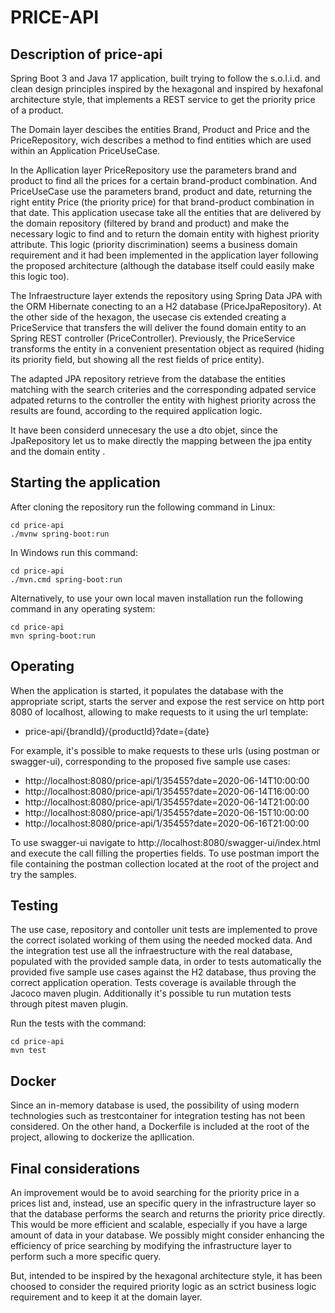 # PRICE-API

## Description of price-api 

Spring Boot 3 and Java 17 application, built trying to follow the s.o.l.i.d. and clean design principles inspired by the hexagonal and inspired by hexafonal architecture style, that implements a REST service to get the priority price of a product.

The Domain layer descibes the entities Brand, Product and Price and the PriceRepository, wich describes a method to find entities which are used within an Application PriceUseCase.

In the Apllication layer PriceRepository use the parameters brand and product to find all the prices for a certain brand-product combination. And PriceUseCase use the parameters brand, product and date, returning the right entity Price (the priority price) for that brand-product combination in that date. This application usecase take all the entities that are delivered by the domain repository (filtered by brand and product) and make the necessary logic to find and to return the domain entity with highest priority attribute. This logic (priority discrimination) seems a business domain requirement and it had been implemented in the application layer following the proposed architecture (although the database itself could easily make this logic too).

The Infraestructure layer extends the repository using Spring Data JPA with the ORM Hibernate conecting to an a H2 database (PriceJpaRepository). At the other side of the hexagon, the usecase cis extended creating a PriceService that transfers the will deliver the found domain entity to an Spring REST controller (PriceController). Previously, the PriceService transforms the entity in a convenient presentation object as required (hiding its priority field, but showing all the rest fields of price entity).

The adapted JPA repository retrieve from the database the entities matching with the search criteries and the corresponding adpated service adpated returns to the controller the entity with highest priority across the results are found, according to the required application logic.

It have been considerd unnecesary the use a dto objet, since the JpaRepository let us to make directly the mapping between the jpa entity and the domain entity .


## Starting the application

After cloning the repository run the following command in Linux:

```
cd price-api
./mvnw spring-boot:run
```

In Windows run this command:

```
cd price-api
./mvn.cmd spring-boot:run
```
Alternatively, to use your own local maven installation run the following command in any operating system:

```
cd price-api
mvn spring-boot:run
```

## Operating

When the application is started, it populates the database with the appropriate script, starts the server and expose the rest service on http port 8080 of localhost, allowing to make requests to it using the url template:
* price-api/{brandId}/{productId}?date={date}

For example, it's possible to make requests to these urls (using postman or swagger-ui), corresponding to the proposed five sample use cases:

+ http://localhost:8080/price-api/1/35455?date=2020-06-14T10:00:00
+ http://localhost:8080/price-api/1/35455?date=2020-06-14T16:00:00
+ http://localhost:8080/price-api/1/35455?date=2020-06-14T21:00:00
+ http://localhost:8080/price-api/1/35455?date=2020-06-15T10:00:00
+ http://localhost:8080/price-api/1/35455?date=2020-06-16T21:00:00

To use swagger-ui navigate to http://localhost:8080/swagger-ui/index.html and execute the call filling the properties fields. To use postman import the file containing the postman collection located at the root of the project and try the samples.


## Testing
The use case, repository and contoller unit tests are implemented to prove the correct isolated working of them using the needed mocked data. And the integration test use all the infraestructure with the real database, populated with the provided sample data, in order to tests automatically the provided five sample use cases against the H2 database, thus proving the correct application operation. Tests coverage is available through the Jacoco maven plugin. Additionally it's possible tu run mutation tests through pitest maven plugin.

Run the tests with the command:

```
cd price-api
mvn test
```
## Docker
Since an in-memory database is used, the possibility of using modern technologies such as trestcontainer for integration testing has not been considered. On the other hand, a Dockerfile is included at the root of the project, allowing to dockerize the apllication. 

## Final considerations
An improvement would be to avoid searching for the priority price in a prices list and, instead, use an specific query in the infrastructure layer so that the database performs the search and returns the priority price directly. This would be more efficient and scalable, especially if you have a large amount of data in your database. We possibly might consider enhancing the efficiency of price searching by modifying the infrastructure layer to perform such a more specific query.

But, intended to be inspired by the hexagonal architecture style, it has been choosed to consider the required priority logic as an sctrict business logic requirement and to keep it at the domain layer.
